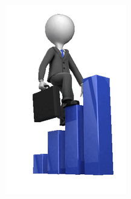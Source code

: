
<img src = 'https://github.com/AlexandrKuznetsov1/DegreeProject/blob/master/568cae_342f7916c0b142d1bb7a7f2658496dec_mv2.gif'>
